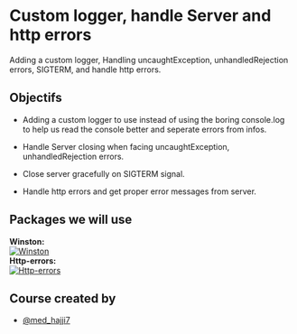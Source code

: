 # Custom logger, handle Server and http errors

Adding a custom logger, Handling uncaughtException, unhandledRejection errors, SIGTERM, and handle http errors.

## Objectifs

- Adding a custom logger to use instead of using the boring console.log to help us read the console better and seperate errors from infos.

- Handle Server closing when facing uncaughtException, unhandledRejection errors.

- Close server gracefully on SIGTERM signal.

- Handle http errors and get proper error messages from server.

## Packages we will use

**Winston:** <br/>[![Winston](https://img.shields.io/npm/v/winston.svg?logo=winston)](https://www.npmjs.com/package/winston)
<br/>
**Http-errors:** <br/>[![Http-errors](https://img.shields.io/npm/v/http-errors.svg?logo=http-errors)](https://www.npmjs.com/package/http-errors)

## Course created by

- [@med_hajji7](https://www.instagram.com/med_hajji7)
